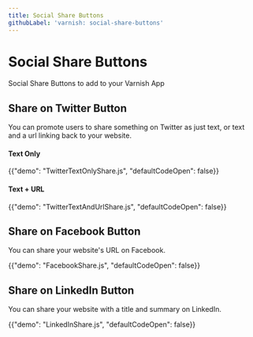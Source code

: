 ```yaml
---
title: Social Share Buttons
githubLabel: 'varnish: social-share-buttons'
---
```


# Social Share Buttons

<p class="description">Social Share Buttons to add to your Varnish App</p>

## Share on Twitter Button

You can promote users to share something on Twitter as just text, or text and a url linking back to your website.

#### Text Only

{{"demo": "TwitterTextOnlyShare.js", "defaultCodeOpen": false}}

#### Text + URL

{{"demo": "TwitterTextAndUrlShare.js", "defaultCodeOpen": false}}

## Share on Facebook Button

You can share your website's URL on Facebook.

{{"demo": "FacebookShare.js", "defaultCodeOpen": false}}

## Share on LinkedIn Button

You can share your website with a title and summary on LinkedIn.

{{"demo": "LinkedInShare.js", "defaultCodeOpen": false}}

